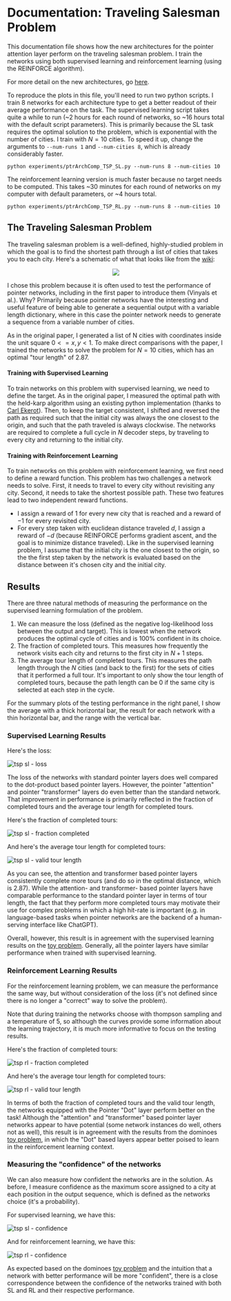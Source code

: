 # Documentation: Traveling Salesman Problem

This documentation file shows how the new architectures for the pointer 
attention layer perform on the traveling salesman problem. I train the 
networks using both supervised learning and reinforcement learning (using the
REINFORCE algorithm). 

For more detail on the new architectures, go
[here](pointerArchitectureComparison.md).

To reproduce the plots in this file, you'll need to run two python scripts. I
train 8 networks for each architecture type to get a better readout of their
average performance on the task. The supervised learning script takes quite a
while to run (~2 hours for each round of networks, so ~16 hours total with the
default script parameters). This is primarily because the SL task requires the
optimal solution to the problem, which is exponential with the number of 
cities. I train with $N=10$ cities. To speed it up, change the arguments to
`--num-runs 1` and `--num-cities 8`, which is already considerably faster.
```
python experiments/ptrArchComp_TSP_SL.py --num-runs 8 --num-cities 10
```

The reinforcement learning version is much faster because no target needs to 
be computed. This takes ~30 minutes for each round of networks on my computer
with default parameters, or ~4 hours total.
```
python experiments/ptrArchComp_TSP_RL.py --num-runs 8 --num-cities 10
```

## The Traveling Salesman Problem
The traveling salesman problem is a well-defined, highly-studied problem in 
which the goal is to find the shortest path through a list of cities that 
takes you to each city. Here's a schematic of what that looks like from the 
[wiki](https://en.wikipedia.org/wiki/Travelling_salesman_problem):

<p align="center">
  <img src="media/wiki_travelingSalesmanProblem.png" style="background-color:#FFFF">
</p>

I chose this problem because it is often used to test the performance of 
pointer networks, including in the first paper to introduce them (Vinyals et
al.). Why? Primarily because pointer networks have the interesting and useful
feature of being able to generate a sequential output with a variable length
dictionary, where in this case the pointer network needs to generate a 
sequence from a variable number of cities. 

As in the original paper, I generated a list of N cities with coordinates 
inside the unit square $0 <= x,y < 1$. To make direct comparisons with the
paper, I trained the networks to solve the problem for $N=10$ cities, which
has an optimal "tour length" of 2.87.

#### Training with Supervised Learning 
To train networks on this problem with supervised learning, we need to define
the target. As in the original paper, I measured the optimal path with the 
held-karp algorithm using an existing python implementation (thanks to 
[Carl Ekerot](https://github.com/CarlEkerot/held-karp/blob/master/held-karp.py)).
Then, to keep the target consistent, I shifted and reversed the path as 
required such that the initial city was always the one closest to the origin, 
and such that the path traveled is always clockwise. The networks are required
to complete a full cycle in $N$ decoder steps, by traveling to every city and 
returning to the initial city.

#### Training with Reinforcement Learning
To train networks on this problem with reinforcement learning, we first need
to define a reward function. This problem has two challenges a network needs
to solve. First, it needs to travel to every city without revisiting any city.
Second, it needs to take the shortest possible path. These two features lead
to two independent reward functions. 

- I assign a reward of $1$ for every new city that is reached and a reward of
$-1$ for every revisited city. 
- For every step taken with euclidean distance traveled $d$, I assign a reward
of $-d$ (because REINFORCE performs gradient ascent, and the goal is to 
minimize distance traveled). Like in the supervised learning problem, I assume
that the initial city is the one closest to the origin, so the the first step 
taken by the network is evaluated based on the distance between it's chosen 
city and the initial city.


## Results
There are three natural methods of measuring the performance on the supervised
learning formulation of the problem. 

1. We can measure the loss (defined as the negative log-likelihood loss 
between the output and target). This is lowest when the network produces the 
optimal cycle of cities and is 100% confident in its choice.
2. The fraction of completed tours. This measures how frequently the network
visits each city and returns to the first city in $N+1$ steps.
3. The average tour length of completed tours. This measures the path length
through the $N$ cities (and back to the first) for the sets of cities that it 
performed a full tour. It's important to only show the tour length of 
completed tours, because the path length can be $0$ if the same city is 
selected at each step in the cycle. 

For the summary plots of the testing performance in the right panel, I show 
the average with a thick horizontal bar, the result for each network with a
thin horizontal bar, and the range with the vertical bar. 

### Supervised Learning Results
Here's the loss:

![tsp sl - loss](media/ptrArchComp_TSP_SL.png)

The loss of the networks with standard pointer layers does well compared to
the dot-product based pointer layers. However, the pointer "attention" and 
pointer "transformer" layers do even better than the standard network. That
improvement in performance is primarily reflected in the fraction of completed
tours and the average tour length for completed tours.


Here's the fraction of completed tours:

![tsp sl - fraction completed](media/ptrArchComp_TSP_SL_completedTours.png)

And here's the average tour length for completed tours:

![tsp sl - valid tour length](media/ptrArchComp_TSP_SL_tourValidLength.png)

As you can see, the attention and transformer based pointer layers 
consistently complete more tours (and do so in the optimal distance, which is
$2.87$). While the attention- and transformer- based pointer layers have 
comparable performance to the standard pointer layer in terms of tour length,
the fact that they perform more completed tours may motivate their use for 
complex problems in which a high hit-rate is important (e.g. in language-based
tasks when pointer networks are the backend of a human-serving interface like 
ChatGPT).

Overall, however, this result is in agreement with the supervised learning 
results on the [toy problem](pointerArchitectureComparison.md#variations-in-learning-algorithm-supervised-learning).
Generally, all the pointer layers have similar performance when trained with
supervised learning.

### Reinforcement Learning Results
For the reinforcement learning problem, we can measure the performance the 
same way, but without consideration of the loss (it's not defined since there
is no longer a "correct" way to solve the problem). 

Note that during training the networks choose with thompson sampling and a 
temperature of 5, so although the curves provide some information about the 
learning trajectory, it is much more informative to focus on the testing 
results. 

Here's the fraction of completed tours:

![tsp rl - fraction completed](media/ptrArchComp_TSP_RL_tourComplete.png)

And here's the average tour length for completed tours:

![tsp rl - valid tour length](media/ptrArchComp_TSP_RL_tourValidLength.png)

In terms of both the fraction of completed tours and the valid tour length, 
the networks equipped with the Pointer "Dot" layer perform better on the task!
Although the "attention" and "transformer" based pointer layer networks appear
to have potential (some network instances do well, others not as well), this 
result is in agreement with the results from the dominoes 
[toy problem](pointerArchitectureComparison.md#network-performance), in which
the "Dot" based layers appear better poised to learn in the reinforcement
learning context. 

### Measuring the "confidence" of the networks
We can also measure how confident the networks are in the solution. As before,
I measure confidence as the maximum score assigned to a city at each position
in the output sequence, which is defined as the networks choice (it's a 
probability). 

For supervised learning, we have this: 

![tsp sl - confidence](media/ptrArchComp_TSP_SL_confidence.png)

And for reinforcement learning, we have this:

![tsp rl - confidence](media/ptrArchComp_TSP_RL_confidence.png)

As expected based on the dominoes 
[toy problem](pointerArchitectureComparison.md#network-confidence) and the 
intuition that a network with better performance will be more "confident", 
there is a close correspondence between the confidence of the networks trained 
with both SL and RL and their respective performance. 

